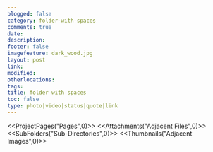 ```yaml
---
blogged: false
category: folder-with-spaces
comments: true
date: 
description: 
footer: false
imagefeature: dark_wood.jpg
layout: post
link: 
modified: 
otherlocations: 
tags: 
title: folder with spaces
toc: false
type: photo|video|status|quote|link
---
```

<!--summary-->

<<ProjectPages("Pages",0)>>
<<Attachments("Adjacent Files",0)>>
<<SubFolders("Sub-Directories",0)>>
<<Thumbnails("Adjacent Images",0)>>